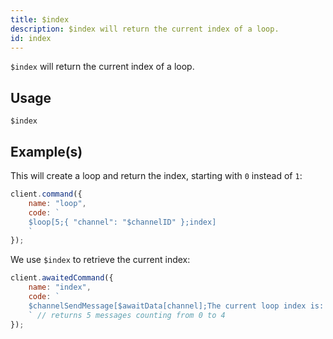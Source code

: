 ```yaml
---
title: $index
description: $index will return the current index of a loop.
id: index
---
```


`$index` will return the current index of a loop.

## Usage

```aoi
$index
```

## Example(s)

This will create a loop and return the index, starting with `0` instead of `1`:

```js
client.command({
    name: "loop",
    code: `
    $loop[5;{ "channel": "$channelID" };index]
    `
});
```

We use `$index` to retrieve the current index:

```js
client.awaitedCommand({
    name: "index",
    code: `
    $channelSendMessage[$awaitData[channel];The current loop index is: $index]
    ` // returns 5 messages counting from 0 to 4
});
```
